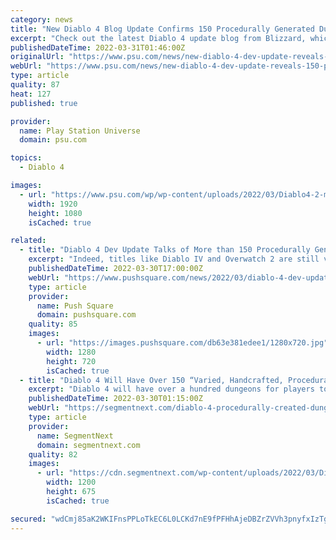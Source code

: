 ```yaml
---
category: news
title: "New Diablo 4 Blog Update Confirms 150 Procedurally Generated Dungeons"
excerpt: "Check out the latest Diablo 4 update blog from Blizzard, which delves into the game's environments and dungeons."
publishedDateTime: 2022-03-31T01:46:00Z
originalUrl: "https://www.psu.com/news/new-diablo-4-dev-update-reveals-150-procedurally-generated-dungeons/"
webUrl: "https://www.psu.com/news/new-diablo-4-dev-update-reveals-150-procedurally-generated-dungeons/"
type: article
quality: 87
heat: 127
published: true

provider:
  name: Play Station Universe
  domain: psu.com

topics:
  - Diablo 4

images:
  - url: "https://www.psu.com/wp/wp-content/uploads/2022/03/Diablo4-2-min.jpeg"
    width: 1920
    height: 1080
    isCached: true

related:
  - title: "Diablo 4 Dev Update Talks of More than 150 Procedurally Generated Dungeons"
    excerpt: "Indeed, titles like Diablo IV and Overwatch 2 are still very much in the works, even though setbacks within the company have quite clearly had an impact on development cycles, and, more importantly, ..."
    publishedDateTime: 2022-03-30T17:00:00Z
    webUrl: "https://www.pushsquare.com/news/2022/03/diablo-4-dev-update-talks-of-more-than-150-procedurally-generated-dungeons"
    type: article
    provider:
      name: Push Square
      domain: pushsquare.com
    quality: 85
    images:
      - url: "https://images.pushsquare.com/db63e381edee1/1280x720.jpg"
        width: 1280
        height: 720
        isCached: true
  - title: "Diablo 4 Will Have Over 150 “Varied, Handcrafted, Procedurally Created” Dungeons"
    excerpt: "Diablo 4 will have over a hundred dungeons for players to explore, loot, and survive; all uniquely designed around the \"return to darkness\" pillar. In a ..."
    publishedDateTime: 2022-03-30T01:15:00Z
    webUrl: "https://segmentnext.com/diablo-4-procedurally-created-dungeons/"
    type: article
    provider:
      name: SegmentNext
      domain: segmentnext.com
    quality: 82
    images:
      - url: "https://cdn.segmentnext.com/wp-content/uploads/2022/03/Diablo-4-Caves.jpg"
        width: 1200
        height: 675
        isCached: true

secured: "wdCmj85aK2WKIFnsPPLoTkEC6L0LCKd7nE9fPFHhAjeDBZrZVVh3pnyfxIzTgvttq16EG0/QmUC8BPWI7RgNCcuOl3G2SJjw0TDxqMU2AAqAaRGJy2FhGatzSpxhQwUAgo1+MPWtw85mJ9kQrOKfuuU3pQxSnsZBg/v9SJes3k25/1wwXK0Ux7uyZIUKNPaniFIvLxnF3vFGYbbbczJd3TXar9VLBBEwS8wVdLU14ks1DR3FetyYEk2P7fJhAdxUg3GfaBl1HKhi0G/ul9nT3HUAKvD6DQn1S2VYVSrCMzKS8w+ZPCdOdurUIEQEZCXyx3vD+m8X2uiXnjNWShjf8kXCMSjftNzS0w1LCUbd/Y8=;XcZWUQ+6UE9bSd7F3SEGSg=="
---
```


